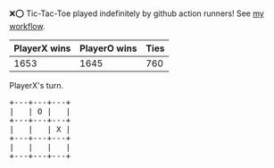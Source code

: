 :x::o: Tic-Tac-Toe played indefinitely by github action runners! See [my workflow](.github/workflows/play.yaml).

|PlayerX wins|PlayerO wins|Ties|
|-|-|-|
|1653|1645|760|

PlayerX's turn.

<pre>
+---+---+---+
|   | O |   |
+---+---+---+
|   |   | X |
+---+---+---+
|   |   |   |
+---+---+---+
</pre>